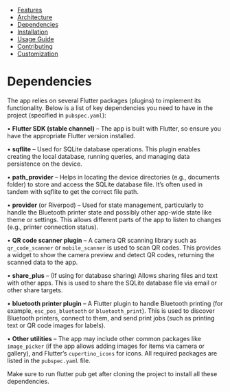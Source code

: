 - [Features](features.md)
- [Architecture](architecture.md)
- [Dependencies](dependencies.md)
- [Installation](installation.md)
- [Usage Guide](usage.md)
- [Contributing](contributing.md)
- [Customization](customization.md)

# Dependencies

The app relies on several Flutter packages (plugins) to implement its functionality. Below is a list of key dependencies you need to have in the project (specified in `pubspec.yaml`):

•	**Flutter SDK (stable channel)** – The app is built with Flutter, so ensure you have the appropriate Flutter version installed.

•	**sqflite** – Used for SQLite database operations. This plugin enables creating the local database, running queries, and managing data persistence on the device.

•	**path_provider** – Helps in locating the device directories (e.g., documents folder) to store and access the SQLite database file. It’s often used in tandem with sqflite to get the correct file path.

•	**provider** (or Riverpod) – Used for state management, particularly to handle the Bluetooth printer state and possibly other app-wide state like theme or settings. This allows different parts of the app to listen to changes (e.g., printer connection status).

•	**QR code scanner plugin** – A camera QR scanning library such as `qr_code_scanner` or `mobile_scanner` is used to scan QR codes. This provides a widget to show the camera preview and detect QR codes, returning the scanned data to the app.

•	**share_plus** – (If using for database sharing) Allows sharing files and text with other apps. This is used to share the SQLite database file via email or other share targets.

•	**bluetooth printer plugin** – A Flutter plugin to handle Bluetooth printing (for example, `esc_pos_bluetooth` or `bluetooth_print`). This is used to discover Bluetooth printers, connect to them, and send print jobs (such as printing text or QR code images for labels).

•	**Other utilities** – The app may include other common packages like `image_picker` (if the app allows adding images for items via camera or gallery), and Flutter’s `cupertino_icons` for icons. All required packages are listed in the `pubspec.yaml` file.

Make sure to run flutter pub get after cloning the project to install all these dependencies.

